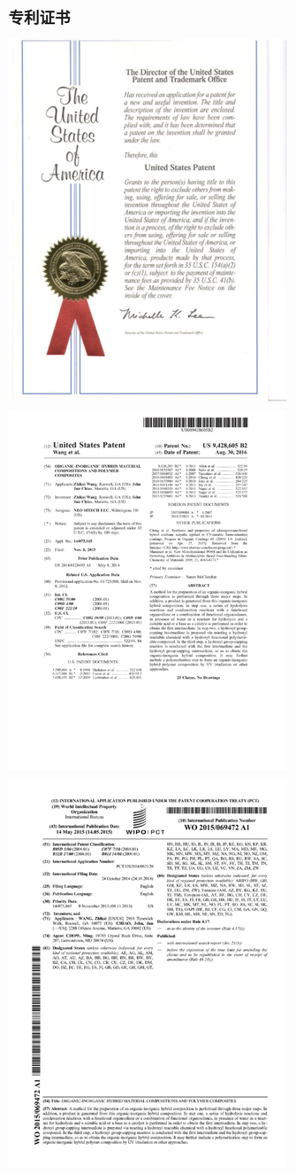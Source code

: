 # 专利证书

![PATENT-01](../.gitbook/assets/patent-01.png)

![PATENT-02](../.gitbook/assets/patent-02.png)

![PATENT-03](../.gitbook/assets/patent-03.png)
